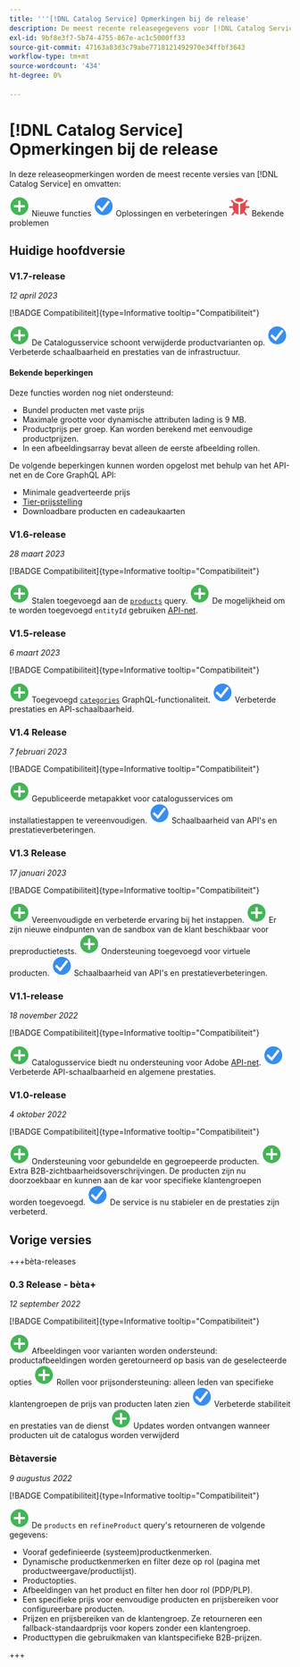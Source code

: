 ```yaml
---
title: '''[!DNL Catalog Service] Opmerkingen bij de release'
description: De meest recente releasegegevens voor [!DNL Catalog Service] voor Adobe Commerce.
exl-id: 9bf8e3f7-5b74-4755-867e-ac1c5000ff33
source-git-commit: 47163a83d3c79abe7718121492970e34ffbf3643
workflow-type: tm+mt
source-wordcount: '434'
ht-degree: 0%

---
```


# [!DNL Catalog Service] Opmerkingen bij de release

In deze releaseopmerkingen worden de meest recente versies van [!DNL Catalog Service] en omvatten:

![Nieuw](../assets/new.svg) Nieuwe functies
![Repareren](../assets/fix.svg) Oplossingen en verbeteringen
![Bug](../assets/bug.svg) Bekende problemen

## Huidige hoofdversie

### V1.7-release

_12 april 2023_

[!BADGE Compatibiliteit]{type=Informative tooltip="Compatibiliteit"}

![Nieuw](../assets/new.svg) De Catalogusservice schoont verwijderde productvarianten op.
![Repareren](../assets/fix.svg) Verbeterde schaalbaarheid en prestaties van de infrastructuur.

#### Bekende beperkingen

Deze functies worden nog niet ondersteund:

* Bundel producten met vaste prijs
* Maximale grootte voor dynamische attributen lading is 9 MB.
* Productprijs per groep. Kan worden berekend met eenvoudige productprijzen.
* In een afbeeldingsarray bevat alleen de eerste afbeelding rollen.

De volgende beperkingen kunnen worden opgelost met behulp van het API-net en de Core GraphQL API:

* Minimale geadverteerde prijs
* [Tier-prijsstelling](mesh.md)
* Downloadbare producten en cadeaukaarten

### V1.6-release

_28 maart 2023_

[!BADGE Compatibiliteit]{type=Informative tooltip="Compatibiliteit"}

![Nieuw](../assets/new.svg) Stalen toegevoegd aan de [`products`](https://developer.adobe.com/commerce/webapi/graphql/schema/catalog-service/queries/products/) query.
![Nieuw](../assets/new.svg) De mogelijkheid om te worden toegevoegd `entityId` gebruiken [API-net](mesh.md).

### V1.5-release

_6 maart 2023_

[!BADGE Compatibiliteit]{type=Informative tooltip="Compatibiliteit"}

![Nieuw](../assets/new.svg) Toegevoegd [`categories`](https://developer.adobe.com/commerce/webapi/graphql/schema/catalog-service/queries/categories/) GraphQL-functionaliteit.
![Repareren](../assets/fix.svg) Verbeterde prestaties en API-schaalbaarheid.

### V1.4 Release

_7 februari 2023_

[!BADGE Compatibiliteit]{type=Informative tooltip="Compatibiliteit"}

![Nieuw](../assets/new.svg) Gepubliceerde metapakket voor catalogusservices om installatiestappen te vereenvoudigen.
![Repareren](../assets/fix.svg) Schaalbaarheid van API&#39;s en prestatieverbeteringen.

### V1.3 Release

_17 januari 2023_

[!BADGE Compatibiliteit]{type=Informative tooltip="Compatibiliteit"}

![Nieuw](../assets/new.svg) Vereenvoudigde en verbeterde ervaring bij het instappen.
![Nieuw](../assets/new.svg) Er zijn nieuwe eindpunten van de sandbox van de klant beschikbaar voor preproductietests.
![Nieuw](../assets/new.svg) Ondersteuning toegevoegd voor virtuele producten.
![Repareren](../assets/fix.svg) Schaalbaarheid van API&#39;s en prestatieverbeteringen.

### V1.1-release

_18 november 2022_

[!BADGE Compatibiliteit]{type=Informative tooltip="Compatibiliteit"}

![Nieuw](../assets/new.svg) Catalogusservice biedt nu ondersteuning voor Adobe [API-net](https://developer.adobe.com/graphql-mesh-gateway/).
![Repareren](../assets/fix.svg) Verbeterde API-schaalbaarheid en algemene prestaties.

### V1.0-release

_4 oktober 2022_

[!BADGE Compatibiliteit]{type=Informative tooltip="Compatibiliteit"}

![Nieuw](../assets/new.svg) Ondersteuning voor gebundelde en gegroepeerde producten.
![Nieuw](../assets/new.svg) Extra B2B-zichtbaarheidsoverschrijvingen. De producten zijn nu doorzoekbaar en kunnen aan de kar voor specifieke klantengroepen worden toegevoegd.
![Repareren](../assets/fix.svg) De service is nu stabieler en de prestaties zijn verbeterd.

## Vorige versies

+++bèta-releases

### 0.3 Release - bèta+

_12 september 2022_

[!BADGE Compatibiliteit]{type=Informative tooltip="Compatibiliteit"}

![Nieuw](../assets/new.svg) Afbeeldingen voor varianten worden ondersteund: productafbeeldingen worden geretourneerd op basis van de geselecteerde opties
![Nieuw](../assets/new.svg) Rollen voor prijsondersteuning: alleen leden van specifieke klantengroepen de prijs van producten laten zien
![Repareren](../assets/fix.svg) Verbeterde stabiliteit en prestaties van de dienst
![Nieuw](../assets/new.svg) Updates worden ontvangen wanneer producten uit de catalogus worden verwijderd

### Bètaversie

_9 augustus 2022_

[!BADGE Compatibiliteit]{type=Informative tooltip="Compatibiliteit"}

![Nieuw](../assets/new.svg) De `products` en `refineProduct` query&#39;s retourneren de volgende gegevens:

* Vooraf gedefinieerde (systeem)productkenmerken.
* Dynamische productkenmerken en filter deze op rol (pagina met productweergave/productlijst).
* Productopties.
* Afbeeldingen van het product en filter hen door rol (PDP/PLP).
* Een specifieke prijs voor eenvoudige producten en prijsbereiken voor configureerbare producten.
* Prijzen en prijsbereiken van de klantengroep. Ze retourneren een fallback-standaardprijs voor kopers zonder een klantengroep.
* Producttypen die gebruikmaken van klantspecifieke B2B-prijzen.

+++

